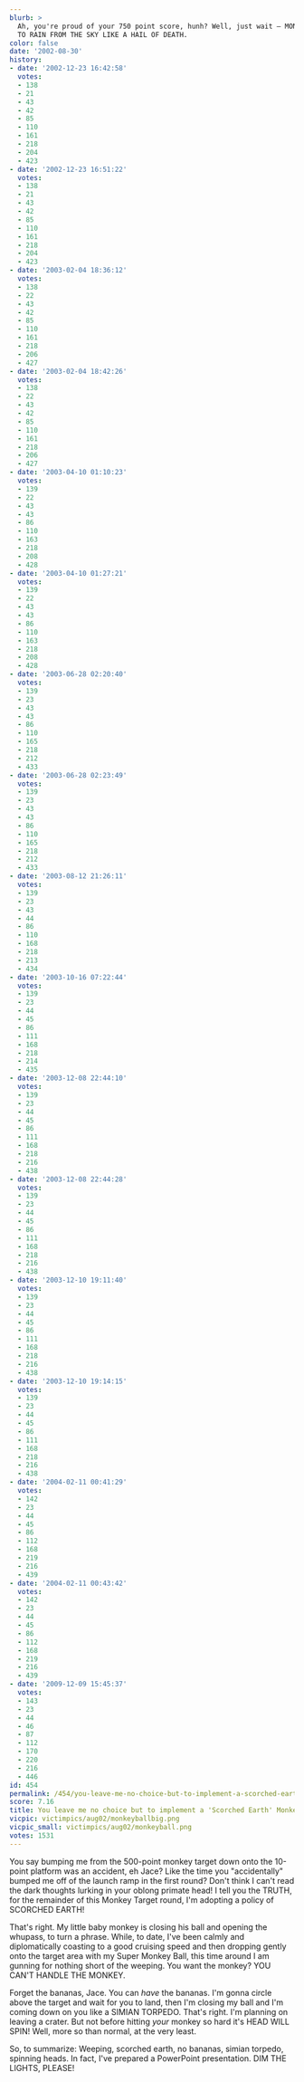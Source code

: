 ```yaml
---
blurb: >
  Ah, you're proud of your 750 point score, hunh? Well, just wait — MONKEYS ARE ABOUT
  TO RAIN FROM THE SKY LIKE A HAIL OF DEATH.
color: false
date: '2002-08-30'
history:
- date: '2002-12-23 16:42:58'
  votes:
  - 138
  - 21
  - 43
  - 42
  - 85
  - 110
  - 161
  - 218
  - 204
  - 423
- date: '2002-12-23 16:51:22'
  votes:
  - 138
  - 21
  - 43
  - 42
  - 85
  - 110
  - 161
  - 218
  - 204
  - 423
- date: '2003-02-04 18:36:12'
  votes:
  - 138
  - 22
  - 43
  - 42
  - 85
  - 110
  - 161
  - 218
  - 206
  - 427
- date: '2003-02-04 18:42:26'
  votes:
  - 138
  - 22
  - 43
  - 42
  - 85
  - 110
  - 161
  - 218
  - 206
  - 427
- date: '2003-04-10 01:10:23'
  votes:
  - 139
  - 22
  - 43
  - 43
  - 86
  - 110
  - 163
  - 218
  - 208
  - 428
- date: '2003-04-10 01:27:21'
  votes:
  - 139
  - 22
  - 43
  - 43
  - 86
  - 110
  - 163
  - 218
  - 208
  - 428
- date: '2003-06-28 02:20:40'
  votes:
  - 139
  - 23
  - 43
  - 43
  - 86
  - 110
  - 165
  - 218
  - 212
  - 433
- date: '2003-06-28 02:23:49'
  votes:
  - 139
  - 23
  - 43
  - 43
  - 86
  - 110
  - 165
  - 218
  - 212
  - 433
- date: '2003-08-12 21:26:11'
  votes:
  - 139
  - 23
  - 43
  - 44
  - 86
  - 110
  - 168
  - 218
  - 213
  - 434
- date: '2003-10-16 07:22:44'
  votes:
  - 139
  - 23
  - 44
  - 45
  - 86
  - 111
  - 168
  - 218
  - 214
  - 435
- date: '2003-12-08 22:44:10'
  votes:
  - 139
  - 23
  - 44
  - 45
  - 86
  - 111
  - 168
  - 218
  - 216
  - 438
- date: '2003-12-08 22:44:28'
  votes:
  - 139
  - 23
  - 44
  - 45
  - 86
  - 111
  - 168
  - 218
  - 216
  - 438
- date: '2003-12-10 19:11:40'
  votes:
  - 139
  - 23
  - 44
  - 45
  - 86
  - 111
  - 168
  - 218
  - 216
  - 438
- date: '2003-12-10 19:14:15'
  votes:
  - 139
  - 23
  - 44
  - 45
  - 86
  - 111
  - 168
  - 218
  - 216
  - 438
- date: '2004-02-11 00:41:29'
  votes:
  - 142
  - 23
  - 44
  - 45
  - 86
  - 112
  - 168
  - 219
  - 216
  - 439
- date: '2004-02-11 00:43:42'
  votes:
  - 142
  - 23
  - 44
  - 45
  - 86
  - 112
  - 168
  - 219
  - 216
  - 439
- date: '2009-12-09 15:45:37'
  votes:
  - 143
  - 23
  - 44
  - 46
  - 87
  - 112
  - 170
  - 220
  - 216
  - 446
id: 454
permalink: /454/you-leave-me-no-choice-but-to-implement-a-scorched-earth-monkey-ball-policy/
score: 7.16
title: You leave me no choice but to implement a 'Scorched Earth' Monkey Ball policy
vicpic: victimpics/aug02/monkeyballbig.png
vicpic_small: victimpics/aug02/monkeyball.png
votes: 1531
---
```


You say bumping me from the 500-point monkey target down onto the
10-point platform was an accident, eh Jace? Like the time you
"accidentally" bumped me off of the launch ramp in the first round?
Don't think I can't read the dark thoughts lurking in your oblong
primate head! I tell you the TRUTH, for the remainder of this Monkey
Target round, I'm adopting a policy of SCORCHED EARTH!

That's right. My little baby monkey is closing his ball and opening the
whupass, to turn a phrase. While, to date, I've been calmly and
diplomatically coasting to a good cruising speed and then dropping
gently onto the target area with my Super Monkey Ball, this time around
I am gunning for nothing short of the weeping. You want the monkey? YOU
CAN'T HANDLE THE MONKEY.

Forget the bananas, Jace. You can *have* the bananas. I'm gonna circle
above the target and wait for you to land, then I'm closing my ball and
I'm coming down on you like a SIMIAN TORPEDO. That's right. I'm planning
on leaving a crater. But not before hitting *your* monkey so hard it's
HEAD WILL SPIN! Well, more so than normal, at the very least.

So, to summarize: Weeping, scorched earth, no bananas, simian torpedo,
spinning heads. In fact, I've prepared a PowerPoint presentation. DIM
THE LIGHTS, PLEASE!